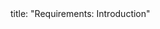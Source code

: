 <frontmatter>
title: "Requirements: Introduction"
</frontmatter>

<include src="unit-inPage-asFlat.md" boilerplate />
